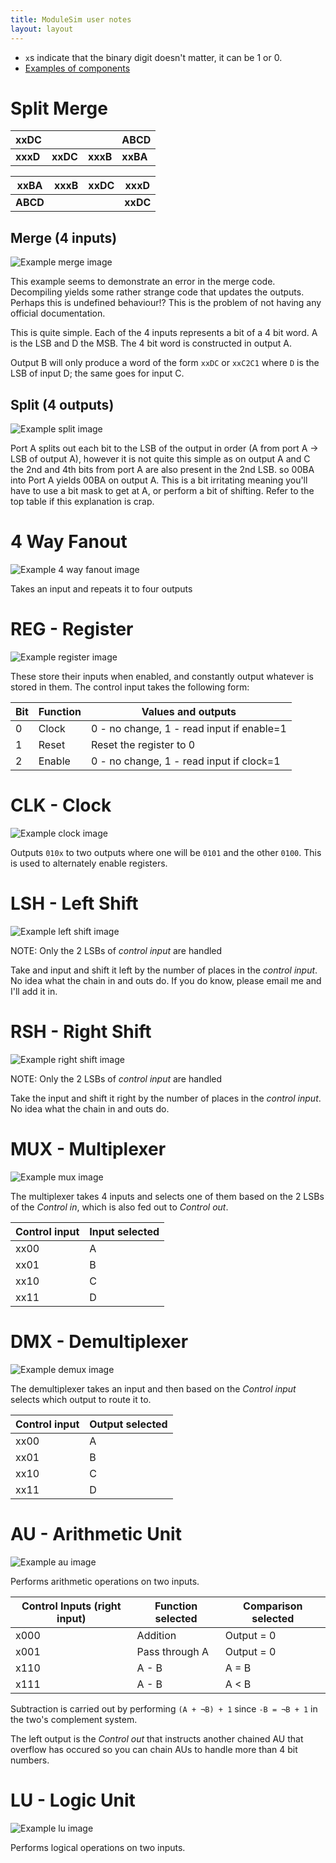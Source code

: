 ```yaml
---
title: ModuleSim user notes
layout: layout
---
```

* `x`s indicate that the binary digit doesn't matter, it can be 1 or 0.
* [Examples of components](module-sim-examples.modsim)

# Split Merge

| xxDC |      |      | ABCD |
|------|------|------|------|
| **xxxD** | **xxDC** | **xxxB** | **xxBA** |

| **xxBA** | **xxxB** | **xxDC** | **xxxD** |
|------|------|------|------|
| **ABCD** |      |      | **xxDC** |

## Merge (4 inputs)
![Example merge image](img/merge.jpg)

This example seems to demonstrate an error in the merge code. Decompiling 
yields some rather strange code that updates the outputs. Perhaps this is
undefined behaviour!? This is the problem of not having any official
documentation.

This is quite simple. Each of the 4 inputs represents a bit of a 4 bit word. A
is the LSB and D the MSB. The 4 bit word is constructed in output A.

Output B will only produce a word of the form `xxDC` or `xxC2C1` where `D` is the LSB of
input D; the same goes for input C.

## Split (4 outputs)
![Example split image](img/split.jpg)

Port A splits out each bit to the LSB of the output in order (A from port A -> LSB of output
A), however it is not quite this simple as on output A and C the 2nd and 4th
bits from port A are also present in the 2nd LSB. so 00BA into Port A yields
00BA on output A. This is a bit irritating meaning you'll have to use a bit mask
to get at A, or perform a bit of shifting. Refer to the top table if this
explanation is crap.

# 4 Way Fanout
![Example 4 way fanout image](img/fanout.jpg)

Takes an input and repeats it to four outputs

# REG - Register
![Example register image](img/reg.jpg)

These store their inputs when enabled, and constantly output whatever is stored
in them. The control input takes the following form:

| Bit | Function | Values and outputs |
|-----|----------|--------------------|
| 0   | Clock    | 0 - no change, 1 - read input if enable=1 |
| 1   | Reset    | Reset the register to 0 |
| 2   | Enable   | 0 - no change, 1 - read input if clock=1 |

# CLK - Clock
![Example clock image](img/clock.jpg)

Outputs `010x` to two outputs where one will be `0101` and the other `0100`.
This is used to alternately enable registers.

# LSH - Left Shift
![Example left shift image](img/left_shift.jpg)

NOTE: Only the 2 LSBs of *control input* are handled

Take and input and shift it left by the number of places in the *control input*. No
idea what the chain in and outs do. If you do know, please email me and I'll add
it in.

# RSH - Right Shift
![Example right shift image](img/right_shift.jpg)

NOTE: Only the 2 LSBs of *control input* are handled

Take the input and shift it right by the number of places in the *control
input*. No idea what the chain in and outs do.

# MUX - Multiplexer
![Example mux image](img/mux.jpg)

The multiplexer takes 4 inputs and selects one of them based on the 2 LSBs of
the *Control in*, which is also fed out to *Control out*.

| Control input | Input selected |
|---------------|----------------|
| xx00          | A              |
| xx01          | B              |
| xx10          | C              |
| xx11          | D              |

# DMX - Demultiplexer
![Example demux image](img/demux.jpg)

The demultiplexer takes an input and then based on the *Control input* selects
which output to route it to.

| Control input | Output selected |
|---------------|-----------------|
| xx00          | A               |
| xx01          | B               |
| xx10          | C               |
| xx11          | D               |

# AU - Arithmetic Unit
![Example au image](img/au.jpg)

Performs arithmetic operations on two inputs.

| Control Inputs (right input) | Function selected | Comparison selected | 
|------------------------------|-------------------|---------------------|
| x000                         | Addition          | Output = 0          |
| x001                         | Pass through A    | Output = 0          |
| x110                         | A - B             | A = B               |
| x111                         | A - B             | A < B               |

Subtraction is carried out by performing `(A + ¬B) + 1` since `-B = ¬B + 1` in
the two's complement system.

The left output is the *Control out* that instructs another chained AU that
overflow has occured so you can chain AUs to handle more than 4 bit numbers.

# LU - Logic Unit
![Example lu image](img/lu.jpg)

Performs logical operations on two inputs.
